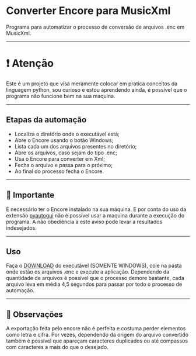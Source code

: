 # Converter Encore para MusicXml

Programa para automatizar o processo de conversão de arquivos .enc em MusicXml.

---

# ❗ Atenção

Este é um projeto que visa meramente colocar em pratica conceitos da linguagem python, sou curioso e estou aprendendo ainda, é possível que o programa não funcione bem na sua maquina.

---

## Etapas da automação

* Localiza o diretório onde o executável está;
* Abre o Encore usando o botão Windows;
* Lista cada um dos arquivos presentes no diretório;
* Abre os arquivos, caso sejam do tipo .enc;
* Usa o Encore para converter em Xml;
* Fecha o arquivo e passa para o próximo;
* Ao final do processo fecha o Encore.

---

## 🛑 Importante

É necessário ter o Encore instalado na sua máquina. E por conta do uso da extensão [pyautogui](https://pyautogui.readthedocs.io/en/latest/index.html) não é possível usar a maquina durante a execução do programa. A não obediência a este aviso pode levar a resultados indesejados.

---

## Uso

Faça o [DOWNLOAD](https://github.com/nralex/EncoreToMusicXml/blob/main/dist/EncoreToMusicXml.exe) do executável (SOMENTE WINDOWS), cole na pasta onde estão os arquivos .enc e execute a aplicação.
Dependendo da quantidade de arquivos é possível que o processo demore bastante, cada arquivo leva em média 4,5 segundos para passar por todo o processo de automação.

---

## 🛑 Observações

A exportação feita pelo encore não é perfeita e costuma perder elementos como letra e cifra. Por vezes, dependendo da origem do arquivo convertido também é possível que apareçam caracteres duplicados ou até compassos com caracteres a mais do que o desejado.
